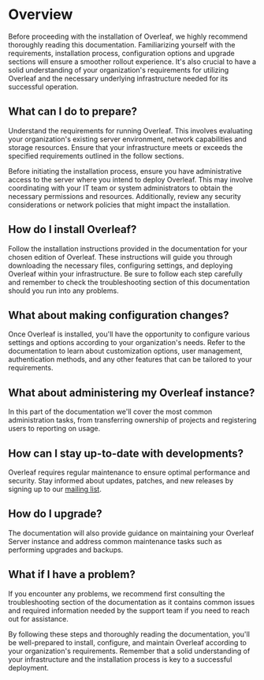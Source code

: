 # Overview

Before proceeding with the installation of Overleaf, we highly recommend thoroughly reading this documentation. Familiarizing yourself with the requirements, installation process, configuration options and upgrade sections will ensure a smoother rollout experience. It's also crucial to have a solid understanding of your organization's requirements for utilizing Overleaf and the necessary underlying infrastructure needed for its successful operation.

## What can I do to prepare?

Understand the requirements for running Overleaf. This involves evaluating your organization's existing server environment, network capabilities and storage resources. Ensure that your infrastructure meets or exceeds the specified requirements outlined in the follow sections.

Before initiating the installation process, ensure you have administrative access to the server where you intend to deploy Overleaf. This may involve coordinating with your IT team or system administrators to obtain the necessary permissions and resources. Additionally, review any security considerations or network policies that might impact the installation.

## How do I install Overleaf?

Follow the installation instructions provided in the documentation for your chosen edition of Overleaf. These instructions will guide you through downloading the necessary files, configuring settings, and deploying Overleaf within your infrastructure. Be sure to follow each step carefully and remember to check the troubleshooting section of this documentation should you run into any problems.

## What about making configuration changes?

Once Overleaf is installed, you'll have the opportunity to configure various settings and options according to your organization's needs. Refer to the documentation to learn about customization options, user management, authentication methods, and any other features that can be tailored to your requirements.

## What about administering my Overleaf instance?

In this part of the documentation we'll cover the most common administration tasks, from transferring ownership of projects and registering users to reporting on usage.

## How can I stay up-to-date with developments?

Overleaf requires regular maintenance to ensure optimal performance and security. Stay informed about updates, patches, and new releases by signing up to our [mailing list](https://mailchi.mp/overleaf.com/community-edition-and-server-pro).

## How do I upgrade?

The documentation will also provide guidance on maintaining your Overleaf Server instance and address common maintenance tasks such as performing upgrades and backups.

## What if I have a problem?

If you encounter any problems, we recommend first consulting the troubleshooting section of the documentation as it contains common issues and required information needed by the support team if you need to reach out for assistance.

By following these steps and thoroughly reading the documentation, you'll be well-prepared to install, configure, and maintain Overleaf according to your organization's requirements. Remember that a solid understanding of your infrastructure and the installation process is key to a successful deployment.